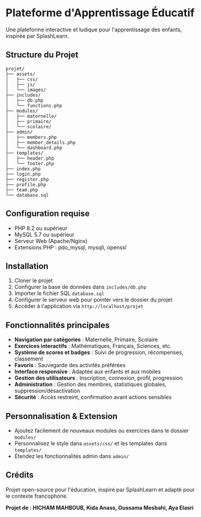 # Plateforme d'Apprentissage Éducatif

Une plateforme interactive et ludique pour l'apprentissage des enfants, inspirée par SplashLearn.

## Structure du Projet

```
projet/
├── assets/
│   ├── css/
│   ├── js/
│   └── images/
├── includes/
│   ├── db.php
│   └── functions.php
├── modules/
│   ├── maternelle/
│   ├── primaire/
│   └── scolaire/
├── admin/
│   ├── members.php
│   ├── member_details.php
│   └── dashboard.php
├── templates/
│   ├── header.php
│   └── footer.php
├── index.php
├── login.php
├── register.php
├── profile.php
├── team.php
└── database.sql
```

## Configuration requise

- PHP 8.2 ou supérieur
- MySQL 5.7 ou supérieur
- Serveur Web (Apache/Nginx)
- Extensions PHP : pdo_mysql, mysqli, openssl

## Installation

1. Cloner le projet
2. Configurer la base de données dans `includes/db.php`
3. Importer le fichier SQL `database.sql`
4. Configurer le serveur web pour pointer vers le dossier du projet
5. Accéder à l'application via `http://localhost/projet`

## Fonctionnalités principales

- **Navigation par catégories** : Maternelle, Primaire, Scolaire
- **Exercices interactifs** : Mathématiques, Français, Sciences, etc.
- **Système de scores et badges** : Suivi de progression, récompenses, classement
- **Favoris** : Sauvegarde des activités préférées
- **Interface responsive** : Adaptée aux enfants et aux mobiles
- **Gestion des utilisateurs** : Inscription, connexion, profil, progression
- **Administration** : Gestion des membres, statistiques globales, suppression/désactivation
- **Sécurité** : Accès restreint, confirmation avant actions sensibles

## Personnalisation & Extension

- Ajoutez facilement de nouveaux modules ou exercices dans le dossier `modules/`
- Personnalisez le style dans `assets/css/` et les templates dans `templates/`
- Étendez les fonctionnalités admin dans `admin/`

## Crédits

Projet open-source pour l'éducation, inspiré par SplashLearn et adapté pour le contexte francophone.

**Projet de : HICHAM MAHBOUB, Kida Anass, Oussama Mesbahi, Aya Elasri** 